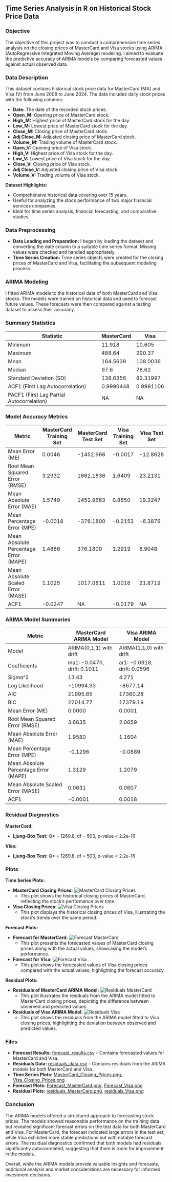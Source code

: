 ## Time Series Analysis in R on Historical Stock Price Data

### Objective

The objective of this project was to conduct a comprehensive time series analysis on the closing prices of MasterCard and Visa stocks using ARIMA (AutoRegressive Integrated Moving Average) modeling. I aimed to evaluate the predictive accuracy of ARIMA models by comparing forecasted values against actual observed data.

### Data Description

This dataset contains historical stock price data for MasterCard (MA) and Visa (V) from June 2008 to June 2024. The data includes daily stock prices with the following columns:

- **Date:** The date of the recorded stock prices.
- **Open_M:** Opening price of MasterCard stock.
- **High_M:** Highest price of MasterCard stock for the day.
- **Low_M:** Lowest price of MasterCard stock for the day.
- **Close_M:** Closing price of MasterCard stock.
- **Adj Close_M:** Adjusted closing price of MasterCard stock.
- **Volume_M:** Trading volume of MasterCard stock.
- **Open_V:** Opening price of Visa stock.
- **High_V:** Highest price of Visa stock for the day.
- **Low_V:** Lowest price of Visa stock for the day.
- **Close_V:** Closing price of Visa stock.
- **Adj Close_V:** Adjusted closing price of Visa stock.
- **Volume_V:** Trading volume of Visa stock.

**Dataset Highlights:**
- Comprehensive historical data covering over 15 years.
- Useful for analyzing the stock performance of two major financial services companies.
- Ideal for time series analysis, financial forecasting, and comparative studies.

### Data Preprocessing

- **Data Loading and Preparation:** I began by loading the dataset and converting the date column to a suitable time series format. Missing values were checked and handled appropriately.
- **Time Series Creation:** Time series objects were created for the closing prices of MasterCard and Visa, facilitating the subsequent modeling process.

### ARIMA Modeling

I fitted ARIMA models to the historical data of both MasterCard and Visa stocks. The models were trained on historical data and used to forecast future values. These forecasts were then compared against a testing dataset to assess their accuracy.

### Summary Statistics

| Statistic                  | MasterCard            | Visa                  |
|----------------------------|------------------------|------------------------|
| Minimum                    | 11.918                 | 10.605                 |
| Maximum                    | 488.64                 | 290.37                 |
| Mean                       | 164.5639               | 108.0036               |
| Median                     | 97.6                   | 78.62                  |
| Standard Deviation (SD)     | 138.6356               | 82.31997               |
| ACF1 (First Lag Autocorrelation) | 0.9990448          | 0.9991106              |
| PACF1 (First Lag Partial Autocorrelation) | NA          | NA                     |

### Model Accuracy Metrics

| Metric                     | MasterCard Training Set | MasterCard Test Set | Visa Training Set | Visa Test Set |
|----------------------------|-------------------------|---------------------|-------------------|---------------|
| Mean Error (ME)            | 0.0046                  | -1452.966           | -0.0017           | -12.8628      |
| Root Mean Squared Error (RMSE) | 3.2932               | 1662.1836           | 1.6409            | 23.2131       |
| Mean Absolute Error (MAE)  | 1.5749                  | 1452.9663           | 0.8850            | 19.3247       |
| Mean Percentage Error (MPE)| -0.0018                 | -376.1800           | -0.2153           | -6.3876       |
| Mean Absolute Percentage Error (MAPE) | 1.4886         | 376.1800            | 1.2919            | 8.9048        |
| Mean Absolute Scaled Error (MASE) | 1.1025            | 1017.0811           | 1.0016            | 21.8719       |
| ACF1                       | -0.0247                 | NA                  | -0.0179           | NA            |

### ARIMA Model Summaries

| Metric                     | MasterCard ARIMA Model           | Visa ARIMA Model                |
|----------------------------|----------------------------------|---------------------------------|
| Model                      | ARIMA(0,1,1) with drift          | ARIMA(1,1,0) with drift         |
| Coefficients               | ma1: -0.0470, drift: 0.1011      | ar1: -0.0918, drift: 0.0596     |
| Sigma^2                    | 13.43                            | 4.271                           |
| Log Likelihood             | -10994.93                        | -8677.14                        |
| AIC                        | 21995.85                         | 17360.28                        |
| BIC                        | 22014.77                         | 17379.19                        |
| Mean Error (ME)            | 0.0000                           | 0.0001                          |
| Root Mean Squared Error (RMSE) | 3.6635                        | 2.0659                          |
| Mean Absolute Error (MAE)  | 1.9580                           | 1.1604                          |
| Mean Percentage Error (MPE)| -0.1296                          | -0.0889                         |
| Mean Absolute Percentage Error (MAPE) | 1.3129                  | 1.2079                          |
| Mean Absolute Scaled Error (MASE) | 0.0631                   | 0.0607                          |
| ACF1                       | -0.0001                          | 0.0018                          |

### Residual Diagnostics

**MasterCard:**
- **Ljung-Box Test:** Q* = 1260.8, df = 503, p-value < 2.2e-16

**Visa:**
- **Ljung-Box Test:** Q* = 1269.8, df = 503, p-value < 2.2e-16

### Plots

**Time Series Plots:**

- **MasterCard Closing Prices:** ![MasterCard Closing Prices](MasterCard_Closing_Prices.png)
  - This plot shows the historical closing prices of MasterCard, reflecting the stock’s performance over time.
- **Visa Closing Prices:** ![Visa Closing Prices](Visa_Closing_Prices.png)
  - This plot displays the historical closing prices of Visa, illustrating the stock’s trends over the same period.

**Forecast Plots:**

- **Forecast for MasterCard:** ![Forecast MasterCard](Forecast_MasterCard.png)
  - This plot presents the forecasted values of MasterCard closing prices along with the actual values, showcasing the model’s performance.
- **Forecast for Visa:** ![Forecast Visa](Forecast_Visa.png)
  - This plot shows the forecasted values of Visa closing prices compared with the actual values, highlighting the forecast accuracy.

**Residual Plots:**

- **Residuals of MasterCard ARIMA Model:** ![Residuals MasterCard](residuals_MasterCard.png)
  - This plot illustrates the residuals from the ARIMA model fitted to MasterCard closing prices, depicting the difference between observed and predicted values.
- **Residuals of Visa ARIMA Model:** ![Residuals Visa](residuals_Visa.png)
  - This plot shows the residuals from the ARIMA model fitted to Visa closing prices, highlighting the deviation between observed and predicted values.

### Files

- **Forecast Results:** [forecast_results.csv](forecast_results.csv) – Contains forecasted values for MasterCard and Visa.
- **Residuals Data:** [residuals_data.csv](residuals_data.csv) – Contains residuals from the ARIMA models for both MasterCard and Visa.
- **Time Series Plots:** [MasterCard_Closing_Prices.png](MasterCard_Closing_Prices.png), [Visa_Closing_Prices.png](Visa_Closing_Prices.png)
- **Forecast Plots:** [Forecast_MasterCard.png](Forecast_MasterCard.png), [Forecast_Visa.png](Forecast_Visa.png)
- **Residual Plots:** [residuals_MasterCard.png](residuals_MasterCard.png), [residuals_Visa.png](residuals_Visa.png)

### Conclusion

The ARIMA models offered a structured approach to forecasting stock prices. The models showed reasonable performance on the training data but revealed significant forecast errors on the test data for both MasterCard and Visa. For MasterCard, the forecast indicated large errors in the test set, while Visa exhibited more stable predictions but with notable forecast errors. The residual diagnostics confirmed that both models had residuals significantly autocorrelated, suggesting that there is room for improvement in the models.

Overall, while the ARIMA models provide valuable insights and forecasts, additional analysis and market considerations are necessary for informed investment decisions.
